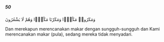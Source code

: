 ##### 50

<span class="ayah">وَمَكَرُوا۟ مَكْرًۭا وَمَكَرْنَا مَكْرًۭا وَهُمْ لَا يَشْعُرُونَ</span>

<span class="ayah_translation">Dan merekapun merencanakan makar dengan sungguh-sungguh dan Kami merencanakan makar (pula), sedang mereka tidak menyadari.</span>
